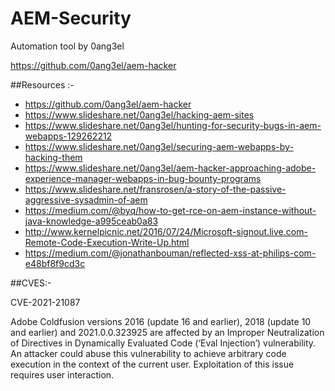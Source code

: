 # AEM-Security

Automation tool by 0ang3el

https://github.com/0ang3el/aem-hacker

##Resources :-

* https://github.com/0ang3el/aem-hacker
* https://www.slideshare.net/0ang3el/hacking-aem-sites
* https://www.slideshare.net/0ang3el/hunting-for-security-bugs-in-aem-webapps-129262212
* https://www.slideshare.net/0ang3el/securing-aem-webapps-by-hacking-them
* https://www.slideshare.net/0ang3el/aem-hacker-approaching-adobe-experience-manager-webapps-in-bug-bounty-programs
* https://www.slideshare.net/fransrosen/a-story-of-the-passive-aggressive-sysadmin-of-aem
* https://medium.com/@byq/how-to-get-rce-on-aem-instance-without-java-knowledge-a995ceab0a83
* http://www.kernelpicnic.net/2016/07/24/Microsoft-signout.live.com-Remote-Code-Execution-Write-Up.html
* https://medium.com/@jonathanbouman/reflected-xss-at-philips-com-e48bf8f9cd3c


##CVES:-

CVE-2021-21087

Adobe Coldfusion versions 2016 (update 16 and earlier), 2018 (update 10 and earlier) and 2021.0.0.323925 are affected by an Improper Neutralization of Directives in Dynamically Evaluated Code (‘Eval Injection’) vulnerability. An attacker could abuse this vulnerability to achieve arbitrary code execution in the context of the current user. Exploitation of this issue requires user interaction. 


